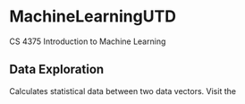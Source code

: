 # MachineLearningUTD
CS 4375 Introduction to Machine Learning

## Data Exploration
Calculates statistical data between two data vectors.
Visit the
